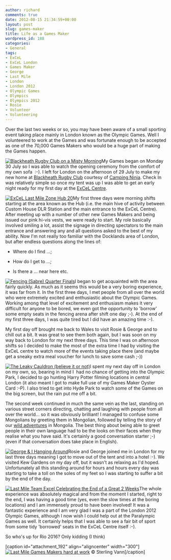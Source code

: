```yaml
---
author: richard
comments: true
date: 2012-08-15 21:34:59+00:00
layout: post
slug: games-maker
title: Life as a Games Maker
wordpress_id: 188
categories:
- General
tags:
- ExCeL
- ExCeL London
- Games Maker
- George
- Last Mile
- London
- London 2012
- Olympic Games
- Olympics
- Olympics 2012
- Rosie
- Volunteer
- Volunteering
---
```


Over the last two weeks or so, you may have been aware of a small sporting event taking place mainly in London known as the Olympic Games. Well I volunteered to work at the Games and was fortunate enough to be accepted as one of the 70,000 Games Makers who would be a huge part of making the Games happen.

[![Blackheath Rugby Club on a Misty Morning](http://richard.perry-online.me.uk/files/2012/08/2012-08-09-05.45.10-150x150.jpg)](http://richard.perry-online.me.uk/2012/08/games-maker/2012-08-09-05-45-10/)My Games began on Monday 30 July so I was able to watch the opening ceremony from the comfort of my own sofa  :-). I left for London on the afternoon of 29 July to make my new home at [Blackheath Rugby Club](http://www.pitchero.com/clubs/blackheath/) courtesy of [Camping Ninja](http://www.campingninja.com/). Check In was relatively simple so once my tent was up I was able to get an early night ready for my first day at the [ExCeL Centre](http://www.excel-london.co.uk/).

[![ExCeL Last Mile Zone Hub 20](http://richard.perry-online.me.uk/files/2012/08/2012-07-30-11.13.57-150x150.jpg)](http://richard.perry-online.me.uk/2012/08/games-maker/2012-07-30-11-13-57/)My first three days were morning shifts starting at the area known as the Hub (i.e. the main hive of activity between Custom House DLR Station and the main entrance to the ExCeL Centre). After meeting up with a number of other new Games Makers and being issued our pink hi-vis vests, we were ready to start. My role basically involved smiling a lot, assist the signage in directing spectators to the main entrance and answering any and all questions asked to the best of my ability. Now I'm not really too familiar with the Docklands area of London, but after endless questions along the lines of:



	
  * Where do I find ...;

	
  * How do I get to ...;

	
  * Is there a ... near here etc.


[![Fencing (Sabre) Quarter Finals](http://richard.perry-online.me.uk/files/2012/08/2012-07-31-15.40.22-150x150.jpg)](http://richard.perry-online.me.uk/2012/08/games-maker/2012-07-31-15-40-22/)I began to get acquainted with the area fairly quickly. As much as it seems this would be a very boring experience, it was far from it. In the first three days, I met people from all over the world who were extremely excited and enthusiastic about the Olympic Games. Working among that level of excitement and enthusiasm makes it very difficult for anyone to be bored, we even got the opportunity to 'borrow' some empty seats in the fencing arena after shift one day ;-). At the end of my first three days, I was quite tired but I did have an amazing time :-).

My first day off brought me back to Wales to visit Rosie & George and to chill out a bit. It was great to see them both again, but I was soon on my way back to London for my next three days. This time I was on afternoon shifts so I decided to make the most of the extra time I had by visiting the ExCeL centre to watch more of the events taking place there (and maybe get a sneaky extra meal voucher for lunch to save some cash ;-))

[![The Leaky Cauldron (believe it or not)](http://richard.perry-online.me.uk/files/2012/08/2012-08-06-15.46.34-225x300.jpg)](http://richard.perry-online.me.uk/files/2012/08/2012-08-06-15.46.34.jpg)I spent my next day off in London on my own, so, bearing in mind I  had no chance of getting into the Olympic Park, I decided to go hunting Harry Potter filming locations in central London (it also meant I got to make full use of my Games Maker Oyster Card :-P). I also tried to get into Hyde Park to watch some of the Games on the big screen, but the rain put me off a bit.

The second week continued in much the same vein as the last, standing on various street corners directing, chatting and laughing with people from all over the world... so it was obviously brilliant! I managed to confuse some Mongolians by greeting them in Mongolian, followed by telling the story of our [wild adventures](http://travel.perry-online.me.uk/trips/china-2009/) in Mongolia. The best thing about being able to greet people in their own language had to be the looks on their faces when they realise what you have said. It's certainly a good conversation starter ;-) (even if that conversation does take place in English).

[![George & I Hanging Around](http://richard.perry-online.me.uk/files/2012/08/2012-08-11-13.22.16-150x150.jpg)](http://richard.perry-online.me.uk/2012/08/games-maker/2012-08-11-13-22-16/)Rosie and George joined me in London for my last three days meaning I got to move out of the tent and into a hotel :-). We visited Kew Gardens on my day off, but it wasn't as relaxing as I'd hoped. Unfortunately all this standing around for hours and hours every day was starting to take a toll on the soles of my feet so I was starting to suffer a bit by the end of the day.

[![Last Mile Team Excel Celebrating the End of a Great 2 Weeks](http://richard.perry-online.me.uk/files/2012/08/2012-08-12-14.14.18-150x150.jpg)](http://richard.perry-online.me.uk/2012/08/games-maker/2012-08-12-14-14-18/)The whole experience was absolutely magical and from the moment I started, right to the end, I was having a good time (yes, even the slow times at the boring locations) and I am immensely proud to have been involved! It was a fantastic experience and I am very glad I was a part of the London 2012 Olympic Games, although I now wish I could help out at the Paralympic Games as well. It certainly helps that I was able to see a fair bit of sport from some tidy 'borrowed' seats in the ExCeL Centre itself :-).


So who's up for Rio 2016? Only kidding (I think)




[caption id="attachment_192" align="aligncenter" width="300"][![Last Mile Games Makers hard at work](http://richard.perry-online.me.uk/files/2012/08/IMG_7962_1-300x240.jpg)](http://richard.perry-online.me.uk/2012/08/games-maker/img_7962_1/) © Sterling Vann[/caption]
